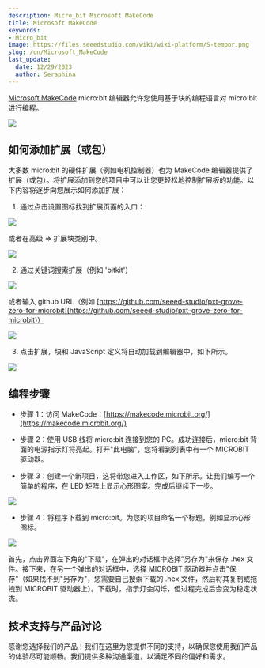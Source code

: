 ```yaml
---
description: Micro_bit Microsoft MakeCode
title: Microsoft MakeCode
keywords:
- Micro_bit
image: https://files.seeedstudio.com/wiki/wiki-platform/S-tempor.png
slug: /cn/Microsoft_MakeCode
last_update:
  date: 12/29/2023
  author: Seraphina
---
```



[Microsoft MakeCode](https://makecode.microbit.org/) micro:bit 编辑器允许您使用基于块的编程语言对 micro:bit 进行编程。

<!-- ![](https://cdn.nlark.com/yuque/0/2020/png/2701823/1607655918056-6a0b823f-6422-4d5a-875a-269bd63f20a0.png#align=left&display=inline&height=829&originHeight=829&originWidth=1255&size=0&status=done&style=none&width=1255) -->
![](https://files.seeedstudio.com/wiki/microbit/image2/1.png)

## 如何添加扩展（或包）

大多数 micro:bit 的硬件扩展（例如电机控制器）也为 MakeCode 编辑器提供了扩展（或包）。将扩展添加到您的项目中可以让您更轻松地控制扩展板的功能。以下内容将逐步向您展示如何添加扩展：

1. 通过点击设置图标找到扩展页面的入口：

<!-- ![](https://cdn.nlark.com/yuque/0/2020/png/2701823/1607655918045-91e397f1-e091-48d8-b7bd-ca956ccd04da.png#align=left&display=inline&height=397&originHeight=397&originWidth=397&size=0&status=done&style=none&width=397) -->
![](https://files.seeedstudio.com/wiki/microbit/image2/2.png)

或者在高级 => 扩展块类别中。

<!-- ![](https://cdn.nlark.com/yuque/0/2020/png/2701823/1607655918102-c76ae196-9eac-4da4-a424-34e6e1e2843d.png#align=left&display=inline&height=397&originHeight=397&originWidth=397&size=0&status=done&style=none&width=397) -->
![](https://files.seeedstudio.com/wiki/microbit/image2/3.png)

2. 通过关键词搜索扩展（例如 'bitkit'）
<!-- ![](https://cdn.nlark.com/yuque/0/2020/png/2701823/1607655918091-b1dfb28b-34ca-4b13-9b3c-d8016ee16c6f.png#align=left&display=inline&height=423&originHeight=423&originWidth=755&size=0&status=done&style=none&width=755) -->
![](https://files.seeedstudio.com/wiki/microbit/image2/4.png)


或者输入 github URL（例如 [https://github.com/seeed-studio/pxt-grove-zero-for-microbit](https://github.com/seeed-studio/pxt-grove-zero-for-microbit)）

<!-- ![](https://cdn.nlark.com/yuque/0/2020/png/2701823/1607655918098-85a5078a-5400-4400-9844-13fe1c92226d.png#align=left&display=inline&height=439&originHeight=439&originWidth=765&size=0&status=done&style=none&width=765) -->
![](https://files.seeedstudio.com/wiki/microbit/image2/5.png)

3. 点击扩展，块和 JavaScript 定义将自动加载到编辑器中，如下所示。
<!-- ![](https://cdn.nlark.com/yuque/0/2020/png/2701823/1607655918092-687cc94e-c992-4cda-81fc-46efd75f0b6c.png#align=left&display=inline&height=825&originHeight=825&originWidth=1257&size=0&status=done&style=none&width=1257) -->
![](https://files.seeedstudio.com/wiki/microbit/image2/6.png)


## 编程步骤

- 步骤 1：访问 MakeCode：[https://makecode.microbit.org/](https://makecode.microbit.org/)

- 步骤 2：使用 USB 线将 micro:bit 连接到您的 PC。成功连接后，micro:bit 背面的电源指示灯将亮起。打开"此电脑"，您将看到列表中有一个 MICROBIT 驱动器。

- 步骤 3：创建一个新项目，这将带您进入工作区，如下所示。让我们编写一个简单的程序，在 LED 矩阵上显示心形图案。完成后继续下一步。
<!-- ![](https://cdn.nlark.com/yuque/0/2020/png/2701823/1607655918301-9ce6d080-3fa8-4196-9018-53a08ae4f046.png#align=left&display=inline&height=150&originHeight=150&originWidth=206&size=0&status=done&style=none&width=206) -->
![](https://files.seeedstudio.com/wiki/microbit/image2/7.png)

- 步骤 4：将程序下载到 micro:bit。为您的项目命名一个标题，例如显示心形图标。

<!-- ![](https://cdn.nlark.com/yuque/0/2020/png/2701823/1607655918254-c10baa7a-f1b7-46a7-baf9-63b5865897e8.png#align=left&display=inline&height=73&originHeight=73&originWidth=698&size=0&status=done&style=none&width=698) -->
![](https://files.seeedstudio.com/wiki/microbit/image2/8.png)


首先，点击界面左下角的"下载"，在弹出的对话框中选择"另存为"来保存 .hex 文件。接下来，在另一个弹出的对话框中，选择 MICROBIT 驱动器并点击"保存"（如果找不到"另存为"，您需要自己搜索下载的 .hex 文件，然后将其复制或拖拽到 MICROBIT 驱动器上）。下载时，指示灯会闪烁，但过程完成后会变为稳定状态。

## 技术支持与产品讨论

感谢您选择我们的产品！我们在这里为您提供不同的支持，以确保您使用我们产品的体验尽可能顺畅。我们提供多种沟通渠道，以满足不同的偏好和需求。

<div class="button_tech_support_container">
<a href="https://forum.seeedstudio.com/" class="button_forum"></a> 
<a href="https://www.seeedstudio.com/contacts" class="button_email"></a>
</div>

<div class="button_tech_support_container">
<a href="https://discord.gg/eWkprNDMU7" class="button_discord"></a> 
<a href="https://github.com/Seeed-Studio/wiki-documents/discussions/69" class="button_discussion"></a>
</div>
